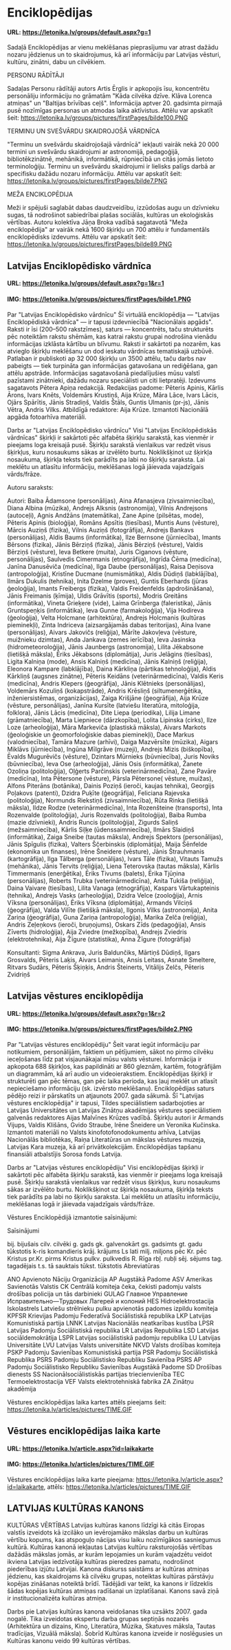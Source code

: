 # Enciklopēdijas

#### URL: https://letonika.lv/groups/default.aspx?g=1

Sadaļā Enciklopēdijas ar vienu meklēšanas pieprasījumu var atrast dažādu nozaru jēdzienus un to skaidrojumus, kā arī informāciju par Latvijas vēsturi, kultūru, zinātni, dabu un cilvēkiem.
	
PERSONU RĀDĪTĀJI

Sadaļas Personu rādītāji autors Artis Ērglis ir apkopojis īsu, koncentrētu personāliju informāciju no grāmatām "Kāda cilvēka dzīve. Klāva Lorenca atmiņas" un "Baltijas brīvības ceļš". Informācija aptver 20. gadsimta pirmajā pusē nozīmīgas personas un atmodas laika aktīvistus. Attēlu var apskatīt šeit: https://letonika.lv/groups/pictures/firstPages/bilde100.PNG

	
TERMINU UN SVEŠVĀRDU SKAIDROJOŠĀ VĀRDNĪCA

"Terminu un svešvārdu skaidrojošajā vārdnīcā" iekļauti vairāk nekā 20 000 termini un svešvārdu skaidrojumi ar astronomijā, pedagoģijā, bibliotēkzinātnē, mehānikā, informātikā, rūpniecībā un citās jomās lietoto terminoloģiju. Terminu un svešvārdu skaidrojumi ir lielisks palīgs darbā ar specifisku dažādu nozaru informāciju. Attēlu var apskatīt šeit: https://letonika.lv/groups/pictures/firstPages/bilde7.PNG
	
MEŽA ENCIKLOPĒDIJA

Meži ir spējuši saglabāt dabas daudzveidību, izzūdošas augu un dzīvnieku sugas, tā nodrošinot sabiedrībai plašas sociālās, kultūras un ekoloģiskās vērtības. Autoru kolektīva Jāņa Broka vadībā sagatavotā "Meža enciklopēdija" ar vairāk nekā 1600 šķirkļu un 700 attēlu ir fundamentāls enciklopēdisks izdevums. Attēlu var apskatīt šeit: https://letonika.lv/groups/pictures/firstPages/bilde89.PNG


## Latvijas Enciklopēdisko vārdnīca
#### URL: https://letonika.lv/groups/default.aspx?g=1&r=1
#### IMG: https://letonika.lv/groups/pictures/firstPages/bilde1.PNG

Par "Latvijas Enciklopēdisko vārdnīcu"
Šī virtuālā enciklopēdija — "Latvijas Enciklopēdiskā vārdnīca" — ir tapusi izdevniecībā "Nacionālais apgāds". Raksti ir īsi (200–500 rakstzīmes), saturs — koncentrēts, taču strukturēts pēc noteiktām rakstu shēmām, kas katrai rakstu grupai nodrošina vienādu informācijas izklāsta kārtību un blīvumu. Raksti ir sakārtoti pa nozarēm, kas atvieglo šķirkļu meklēšanu un dod ieskatu vārdnīcas tematiskajā uzbūvē. Patlaban ir publiskoti ap 32 000 šķirkļu un 3500 attēlu, taču darbs nav pabeigts — tiek turpināta gan informācijas gatavošana un rediģēšana, gan attēlu apstrāde.
Informācijas sagatavošanā piedalījušies mūsu valstī pazīstami zinātnieki, dažādu nozaru speciālisti un citi lietpratēji.
Izdevums sagatavots Pētera Apiņa redakcijā.
Redakcijas padome: Pēteris Apinis, Kārlis Ārons, Ivars Knēts, Voldemārs Krustiņš, Aija Krūze, Māra Lāce, Ivars Lācis, Ojārs Spārītis, Jānis Stradiņš, Valdis Štāls, Guntis Ulmanis (pr-js), Jānis Vētra, Andris Vilks.
Atbildīgā redaktore: Aija Krūze.
Izmantoti Nacionālā apgāda fotoarhīva materiāli.

Darbs ar "Latvijas Enciklopēdisko vārdnīcu"
Visi "Latvijas Enciklopēdiskās vārdnīcas" šķirkļi ir sakārtoti pēc alfabēta šķirkļu sarakstā, kas vienmēr ir pieejams loga kreisajā pusē. Šķirkļu sarakstā vienlaikus var redzēt visus šķirkļus, kuru nosaukums sākas ar izvēlēto burtu. Noklikšķinot uz šķirkļa nosaukuma, šķirkļa teksts tiek parādīts pa labi no šķirkļu saraksta.
Lai meklētu un atlasītu informāciju, meklēšanas logā jāievada vajadzīgais vārds/frāze.

Autoru saraksts: 

Autori: Baiba Ādamsone (personālijas), Aina Afanasjeva (zivsaimniecība), Diana Albina (mūzika), Andrejs Alksnis (astronomija), Vilnis Andrejsons (autoceļi), Agnis Andžāns (matemātika), Zane Apine (pilsētas, mode), Pēteris Apinis (bioloģija), Romāns Apsītis (tiesības), Muntis Auns (vēsture), Mārcis Auziņš (fizika), Vilnis Auziņš (fotogrāfija), Andrejs Bankavs (personālijas), Aldis Baums (informātika), Ilze Bernsone (jūrniecība), Imants Bērsons (fizika), Jānis Bērziņš (fizika), Jānis Bērziņš (vēsture), Valdis Bērziņš (vēsture), Ieva Betkere (muita), Juris Ciganovs (vēsture, personālijas), Saulvedis Cimermanis (etnogrāfija), Ingrīda Čēma (medicīna), Janīna Danusēviča (medicīna), Ilga Daube (personālijas), Raisa Deņisova (antropoloģija), Kristīne Ducmane (numismātika), Aldis Dūdiņš (labklājība), Ilmārs Dukulis (tehnika), Inita Dzelme (proves), Guntis Eberhards (jūras ģeoloģija), Imants Freibergs (fizika), Valdis Freidenfelds (apdrošināšana), Jānis Freimanis (ķīmija), Uldis Grāvītis (sports), Modris Greitāns (informātika), Vineta Grieķere (vide), Laima Grīnberga (faleristika), Jānis Gruntspeņķis (informātika), Ieva Gunne (farmakoloģija), Vija Hodireva (ģeoloģija), Velta Holcmane (arhitektūra), Andrejs Holcmanis (kultūras pieminekļi), Zinta Indriceva (aizsargājamās dabas teritorijas), Aina Ivane (personālijas), Aivars Jakovičs (reliģija), Mārīte Jakovļeva (vēsture, muižnieku dzimtas), Anda Jankava (zemes ierīcība), Ieva Jasinska (hidrometeoroloģija), Jānis Jaunbergs (astronomija), Lilita Jēkabsone (lietišķā māksla), Ēriks Jēkabsons (diplomātija), Juris Jelāgins (tiesības), Ligita Kalniņa (mode), Ansis Kalniņš (medicīna), Jānis Kalniņš (reliģija), Eleonora Kampare (labklājība), Daina Kārkliņa (pārtikas tehnoloģija), Aldis Kārkliņš (augsnes zinātne), Pēteris Keidāns (veterinārmedicīna), Valdis Keris (medicīna), Andris Klepers (ģeogrāfija), Jānis Klētnieks (personālijas), Voldemārs Kozuliņš (kokapstrāde), Andris Krēsliņš (siltumenerģētika, inženiersistēmas, organizācijas), Zaiga Krišjāne (ģeogrāfija), Aija Krūze (vēsture, personālijas), Janīna Kursīte (latviešu literatūra, mitoloģija, folklora), Jānis Lācis (medicīna), Dite Liepa (periodika), Lilija Limane (grāmatniecība), Marta Liepniece (dārzkopība), Lolita Lipinska (cirks), Ilze Loze (arheoloģija), Māra Markeviča (plastiskā māksla), Aivars Markots (ģeoloģiskie un ģeomorfoloģiskie dabas pieminekļi), Dace Markus (valodniecība), Tamāra Mazure (arhīvi), Daiga Mazvērsīte (mūzika), Aigars Miklāvs (jūrniecība), Ingūna Mīlgrāve (muzeji), Andrejs Mizis (biškopība), Ēvalds Mugurēvičs (vēsture), Dzintars Mūrnieks (būvniecība), Juris Noviks (būvniecība), Ieva Ose (arheoloģija), Jānis Osis (informātika), Žanete Ozoliņa (politoloģija), Oļģerts Parčinskis (veterinārmedicīna), Zane Pavāre (medicīna), Inta Pētersone (vēsture), Pārsla Pētersone( vēsture, muižas), Alfons Piterāns (botānika), Dainis Poziņš (ieroči, kaujas tehnika), Georgijs Poļakovs (patenti), Dzidra Puķīte (ģeogrāfija), Feliciana Rajevska (politoloģija), Normunds Riekstiņš (zivsaimniecība), Rūta Rinka (lietišķā māksla), Ildze Rodze (veterinārmedicīna), Inta Rozenšteine (transports), Inta Rozenvalde (politoloģija), Juris Rozenvalds (politoloģija), Baiba Rumba (mazie dzīvnieki), Andris Runcis (politoloģija), Zigurds Saliņš (mežsaimniecība), Kārlis Siļķe (ūdenssaimniecība), Ilmārs Slaidiņš (informātika), Zaiga Sneibe (tautas māksla), Andrejs Spektors (personālijas), Jānis Spīgulis (fizika), Valters Ščerbinskis (diplomātija), Maija Šēnfelde (ekonomika un finanses), Irēne Šneidere (vēsture), Jānis Štrauhmanis (kartogrāfija), Ilga Tālberga (personālijas), Ivars Tāle (fizika), Vitauts Tamužs (mehānika), Jānis Tervits (reliģija), Liena Teterovska (tautas māksla), Kārlis Timmermanis (enerģētika), Ēriks Tivums (balets), Ērika Tjūņina (personālijas), Roberts Trubka (veterinārmedicīna), Anita Tukiša (reliģija), Daina Vaivare (tiesības), Lilita Vanaga (etnogrāfija), Kaspars Vārtukapteinis (tehnika), Andrejs Vasks (arheoloģija), Dzidra Velce (zooloģija), Arnis Vīksna (personālijas), Ēriks Vīksna (diplomātija), Armands Vilciņš (ģeogrāfija), Valda Vilīte (lietišķā māksla), Ilgonis Vilks (astronomija), Anita Zariņa (ģeogrāfija), Guna Zariņa (antropoloģija), Marika Zelča (reliģija), Andris Zeļeņkovs (ieroči, bruņojums), Oskars Zīds (pedagoģija), Ansis Zīverts (hidroloģija), Aija Zviedre (mežkopība), Andrejs Zviedris (elektrotehnika), Aija Žīgure (statistika), Anna Žīgure (fotogrāfija)

Konsultanti: Sigma Ankrava, Juris Baldunčiks, Mārtiņš Dūdiņš, Ilgars Grosvalds, Pēteris Laķis, Aivars Leimanis, Ansis Leitass, Asnate Smeltere, Ritvars Sudārs, Pēteris Šķiņķis, Andris Šteinerts, Vitālijs Zelčs, Pēteris Zvidriņš

## Latvijas vēstures enciklopēdija

#### URL: https://letonika.lv/groups/default.aspx?g=1&r=2
#### IMG: https://letonika.lv/groups/pictures/firstPages/bilde2.PNG

Par "Latvijas vēstures enciklopēdiju"
Šeit varat iegūt informāciju par notikumiem, personālijām, faktiem un pētījumiem, sākot no pirmo cilvēku ieceļošanas līdz pat visjaunākajai mūsu valsts vēsturei. Informācija ir apkopota 688 šķirkļos, kas papildināti ar 860 gleznām, kartēm, fotogrāfijām un diagrammām, kā arī audio un videoierakstiem. Enciklopēdijas šķirkļi ir strukturēti gan pēc tēmas, gan pēc laika perioda, kas ļauj meklēt un atlasīt nepieciešamo informāciju (sk. izvērsto meklēšanu). Enciklopēdijas saturs pēdējo reizi ir pārskatīts un atjaunots 2007. gada sākumā.
Šī "Latvijas vēstures enciklopēdija" ir tapusi, Tildes speciālistiem sadarbojoties ar Latvijas Universitātes un Latvijas Zinātņu akadēmijas vēstures speciālistiem galvenās redaktores Aijas Malvīnes Krūzes vadībā. Šķirkļu autori ir Armands Vijups, Valdis Klišāns, Gvido Straube, Irēne Šneidere un Veronika Kučinska. Izmantoti materiāli no Valsts kinofotofonodokumentu arhīva, Latvijas Nacionālās bibliotēkas, Raiņa Literatūras un mākslas vēstures muzeja, Latvijas Kara muzeja, kā arī privātkolekcijām. Enciklopēdijas tapšanu finansiāli atbalstījis Sorosa fonds Latvija.

Darbs ar "Latvijas vēstures enciklopēdiju"
Visi enciklopēdijas šķirkļi ir sakārtoti pēc alfabēta šķirkļu sarakstā, kas vienmēr ir pieejams loga kreisajā pusē. Šķirkļu sarakstā vienlaikus var redzēt visus šķirkļus, kuru nosaukums sākas ar izvēlēto burtu. Noklikšķinot uz šķirkļa nosaukuma, šķirkļa teksts tiek parādīts pa labi no šķirkļu saraksta.
Lai meklētu un atlasītu informāciju, meklēšanas logā ir jāievada vajadzīgais vārds/frāze.

Vēstures Enciklopēdijā izmantotie saīsinājumi:

Saīsinājumi

bij.	bijušais
cilv.	cilvēki
g.	gads
gk.	galvenokārt
gs.	gadsimts
gt.	gadu tūkstotis
k-ris	komandieris
krāj.	krājums
Ls	lati
milj.	miljons
pēc Kr.	pēc Kristus
pr.Kr.	pirms Kristus
pulkv.	pulkvedis
R.	Rīga
rbļ.	rubļi
sēj.	sējums
tag.	tagadējais
t.s.	tā sauktais
tūkst.	tūkstotis
Abreviatūras

ANO	Apvienoto Nāciju Organizācija
AP	Augstākā Padome
ASV	Amerikas Savienotās Valstis
CK	Centrālā komiteja
čeka, čekisti	padomju valsts drošības policija un tās darbinieki
GULAG	Главное Управление Исправительно—Трудовых Лагерей и колоний
HES	Hidroelektrostacija
Iskolastrels	Latviešu strēlnieku pulku apvienotās padomes izpildu komiteja
KPFSR	Krievijas Padomju Federatīvā Sociālistiskā republika
LKP	Latvijas Komunistiskā partija
LNNK	Latvijas Nacionālās neatkarības kustība
LPSR	Latvijas Padomju Sociālistiskā republika
LR	Latvijas Republika
LSD	Latvijas sociāldemokrātija
LSPR	Latvijas sociālistiskā padomju republika
LU	Latvijas Universitāte
LVU	Latvijas Valsts universitāte
NKVD	Valsts drošības komiteja
PSKP	Padomju Savienības Komunistiskā partija
PSR	Padomju Sociālistiskā Republika
PSRS	Padomju Sociālistisko Republiku Savienība
PSRS AP	Padomju Sociālistisko Republiku Savienības Augstākā Padome
SD	Drošības dienests
SS	Nacionālsociālistiskās partijas triecienvienība
TEC	Termoelektrostacija
VEF	Valsts elektrotehniskā fabrika
ZA	Zinātņu akadēmija

Vēstures enciklopēdijas laika kartes attēls pieejams šeit: https://letonika.lv/articles/pictures/TIME.GIF

## Vēstures enciklopēdijas laika karte
#### URL: https://letonika.lv/article.aspx?id=laikakarte
#### IMG: https://letonika.lv/articles/pictures/TIME.GIF

Vēstures enciklopēdijas laika karte pieejama: https://letonika.lv/article.aspx?id=laikakarte, attēls: https://letonika.lv/articles/pictures/TIME.GIF

## LATVIJAS KULTŪRAS KANONS

KULTŪRAS VĒRTĪBAS
Latvijas kultūras kanons līdzīgi kā citās Eiropas valstīs izveidots kā izcilāko un ievērojamāko mākslas darbu un kultūras vērtību kopums, kas atspoguļo nācijas visu laiku nozīmīgākos sasniegumus kultūrā. Kultūras kanonā iekļautas Latvijas kultūru raksturojošās vērtības dažādās mākslas jomās, ar kurām lepojamies un kurām vajadzētu veidot ikviena Latvijas iedzīvotāja kultūras pieredzes pamatu, nodrošinot piederības izjūtu Latvijai. Kanona diskurss saistāms ar kultūras atmiņas jēdzienu, kas skaidrojams kā cilvēku grupas, noteiktas kultūras pārstāvju kopējas zināšanas noteiktā brīdī. Tādējādi var teikt, ka kanons ir līdzeklis šādas kopējas kultūras atmiņas radīšanai un izplatīšanai. Kanons savā ziņā ir institucionalizēta kultūras atmiņa.

Darbs pie Latvijas kultūras kanona veidošanas tika uzsākts 2007. gada nogalē. Tika izveidotas ekspertu darba grupas septiņās nozarēs (Arhitektūra un dizains, Kino, Literatūra, Mūzika, Skatuves māksla, Tautas tradīcijas, Vizuālā māksla). Šobrīd Kultūras kanona izveide ir noslēgusies un Kultūras kanonu veido 99 kultūras vērtības.


